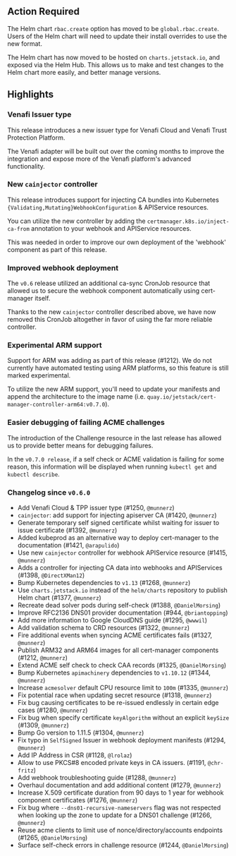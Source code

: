 ## Action Required

The Helm chart `rbac.create` option has moved to be `global.rbac.create`. Users
of the Helm chart will need to update their install overrides to use the new
format.

The Helm chart has now moved to be hosted on `charts.jetstack.io`, and exposed
via the Helm Hub. This allows us to make and test changes to the Helm chart more
easily, and better manage versions.

## Highlights

### Venafi Issuer type

This release introduces a new issuer type for Venafi Cloud and Venafi Trust
Protection Platform.

The Venafi adapter will be built out over the coming months to improve the
integration and expose more of the Venafi platform's advanced functionality.

### New `cainjector` controller

This release introduces support for injecting CA bundles into Kubernetes
`{Validating,Mutating}WebhookConfiguration` & APIService resources.

You can utilize the new controller by adding the
`certmanager.k8s.io/inject-ca-from` annotation to your webhook and APIService
resources.

This was needed in order to improve our own deployment of the 'webhook'
component as part of this release.

### Improved webhook deployment

The `v0.6` release utilized an additional ca-sync CronJob resource that allowed
us to secure the webhook component automatically using cert-manager itself.

Thanks to the new `cainjector` controller described above, we have now removed
this CronJob altogether in favor of using the far more reliable controller.

### Experimental ARM support

Support for ARM was adding as part of this release (#1212). We do not currently
have automated testing using ARM platforms, so this feature is still marked
experimental.

To utilize the new ARM support, you'll need to update your manifests and append
the architecture to the image name (i.e.
`quay.io/jetstack/cert-manager-controller-arm64:v0.7.0`).

### Easier debugging of failing ACME challenges

The introduction of the Challenge resource in the last release has allowed us to
provide better means for debugging failures.

In the `v0.7.0 release`, if a self check or ACME validation is failing for some
reason, this information will be displayed when running `kubectl get` and
`kubectl describe`.

### Changelog since `v0.6.0`

- Add Venafi Cloud & TPP issuer type (#1250, `@munnerz`)
- `cainjector`: add support for injecting apiserver CA (#1420, `@munnerz`)
- Generate temporary self signed certificate whilst waiting for issuer to issue
  certificate (#1392, `@munnerz`)
- Added kubeprod as an alternative way to deploy cert-manager to the
  documentation (#1421, `@arapulido`)
- Use new `cainjector` controller for webhook APIService resource (#1415,
  `@munnerz`)
- Adds a controller for injecting CA data into webhooks and APIServices (#1398,
  `@DirectXMan12`)
- Bump Kubernetes dependencies to `v1.13` (#1268, `@munnerz`)
- Use `charts.jetstack.io` instead of the `helm/charts` repository to publish
  Helm chart (#1377, `@munnerz`)
- Recreate dead solver pods during self-check (#1388, `@DanielMorsing`)
- Improve RFC2136 DNS01 provider documentation (#944, `@briantopping`)
- Add more information to Google CloudDNS guide (#1295, `@wwwil`)
- Add validation schema to CRD resources (#1322, `@munnerz`)
- Fire additional events when syncing ACME certificates fails (#1327,
  `@munnerz`)
- Publish ARM32 and ARM64 images for all cert-manager components (#1212,
  `@munnerz`)
- Extend ACME self check to check CAA records (#1325, `@DanielMorsing`)
- Bump Kubernetes `apimachinery` dependencies to `v1.10.12` (#1344, `@munnerz`)
- Increase `acmesolver` default CPU resource limit to `100m` (#1335, `@munnerz`)
- Fix potential race when updating secret resource (#1318, `@munnerz`)
- Fix bug causing certificates to be re-issued endlessly in certain edge cases
  (#1280, `@munnerz`)
- Fix bug when specify certificate `keyAlgorithm` without an explicit `keySize`
  (#1309, `@munnerz`)
- Bump Go version to 1.11.5 (#1304, `@munnerz`)
- Fix typo in `SelfSigned` Issuer in webhook deployment manifests (#1294,
  `@munnerz`)
- Add IP Address in CSR (#1128, `@lrolaz`)
- Allow to use PKCS#8 encoded private keys in CA issuers. (#1191, `@chr-fritz`)
- Add webhook troubleshooting guide (#1288, `@munnerz`)
- Overhaul documentation and add additional content (#1279, `@munnerz`)
- Increase X.509 certificate duration from 90 days to 1 year for webhook
  component certificates (#1276, `@munnerz`)
- Fix bug where `--dns01-recursive-nameservers` flag was not respected when
  looking up the zone to update for a DNS01 challenge (#1266, `@munnerz`)
- Reuse acme clients to limit use of nonce/directory/accounts endpoints (#1265,
  `@DanielMorsing`)
- Surface self-check errors in challenge resource (#1244, `@DanielMorsing`)

